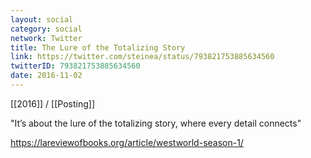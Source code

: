```yaml
---
layout: social
category: social
network: Twitter
title: The Lure of the Totalizing Story
link: https://twitter.com/steinea/status/793821753885634560
twitterID: 793821753885634560
date: 2016-11-02
---
```


[[2016]] / [[Posting]]

"It’s about the lure of the totalizing story, where every detail connects"

<https://lareviewofbooks.org/article/westworld-season-1/>
